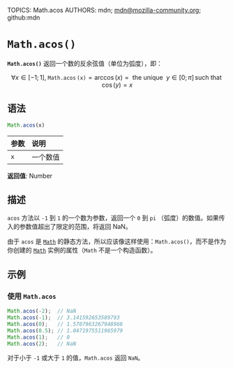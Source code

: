 TOPICS: Math.acos
AUTHORS: mdn; mdn@mozilla-community.org; github:mdn

# `Math.acos()`

**`Math.acos()`** 返回一个数的反余弦值（单位为弧度），即：

$$
\forall x \in [{-1};1],\;\mathtt{\operatorname{Math.acos}(x)} = \arccos(x) = \text{ the unique } \;
y \in [0; \pi] \, \text{such that} \; \cos(y) = x
$$

## 语法

```javascript
Math.acos(x)
```

| 参数 | 说明 |
| :-- | :-- |
| `x` | 一个数值 |

**返回值**: Number

## 描述

`acos` 方法以 `-1` 到 `1` 的一个数为参数，返回一个 `0` 到 `pi` （弧度）的数值。如果传入的参数值超出了限定的范围，将返回 NaN。

由于 `acos` 是 [`Math`](/zh-hans/webfrontend/Math) 的静态方法，所以应该像这样使用：`Math.acos()`，而不是作为你创建的 [`Math`](/zh-hans/webfrontend/Math)
实例的属性（`Math` 不是一个构造函数）。

## 示例

### 使用 `Math.acos`

```javascript
Math.acos(-2);  // NaN
Math.acos(-1);  // 3.141592653589793
Math.acos(0);   // 1.5707963267948966
Math.acos(0.5); // 1.0471975511965979
Math.acos(1);   // 0
Math.acos(2);   // NaN
```

对于小于 `-1` 或大于 `1` 的值，`Math.acos` 返回 `NaN`。

